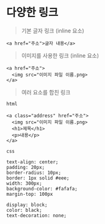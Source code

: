 # 다양한 링크

>기본 글자 링크 (inline 요소)
```
<a href="주소">글자 내용</a>
```

>이미지를 사용한 링크 (inline 요소)
```
<a href="주소">
  <img src="이미지 파일 이름.png>
</a>
```

>여러 요소를 합친 링크
```
html

<a class="address" href="주소">
  <img src="이미지 파일 이름.png>
  <h1>제목</h1>
  <p>내용</p>
</a>
```

```
css

text-align: center;
padding: 20px;
border-radius: 10px;
border: 1px solid #eee;
width: 300px;
background-color: #fafafa;
margin-top: 100px

display: block;
color: black;
text-decoration: none;
```
